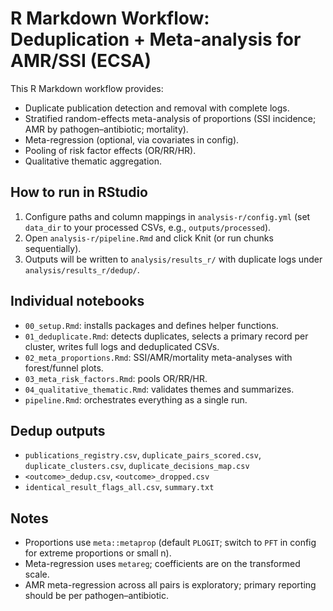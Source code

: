 # R Markdown Workflow: Deduplication + Meta-analysis for AMR/SSI (ECSA)

This R Markdown workflow provides:

- Duplicate publication detection and removal with complete logs.
- Stratified random-effects meta-analysis of proportions (SSI incidence; AMR by pathogen–antibiotic; mortality).
- Meta-regression (optional, via covariates in config).
- Pooling of risk factor effects (OR/RR/HR).
- Qualitative thematic aggregation.

## How to run in RStudio

1. Configure paths and column mappings in `analysis-r/config.yml` (set `data_dir` to your processed CSVs, e.g., `outputs/processed`).
2. Open `analysis-r/pipeline.Rmd` and click Knit (or run chunks sequentially).
3. Outputs will be written to `analysis/results_r/` with duplicate logs under `analysis/results_r/dedup/`.

## Individual notebooks

- `00_setup.Rmd`: installs packages and defines helper functions.
- `01_deduplicate.Rmd`: detects duplicates, selects a primary record per cluster, writes full logs and deduplicated CSVs.
- `02_meta_proportions.Rmd`: SSI/AMR/mortality meta-analyses with forest/funnel plots.
- `03_meta_risk_factors.Rmd`: pools OR/RR/HR.
- `04_qualitative_thematic.Rmd`: validates themes and summarizes.
- `pipeline.Rmd`: orchestrates everything as a single run.

## Dedup outputs

- `publications_registry.csv`, `duplicate_pairs_scored.csv`, `duplicate_clusters.csv`, `duplicate_decisions_map.csv`
- `<outcome>_dedup.csv`, `<outcome>_dropped.csv`
- `identical_result_flags_all.csv`, `summary.txt`

## Notes

- Proportions use `meta::metaprop` (default `PLOGIT`; switch to `PFT` in config for extreme proportions or small n).
- Meta-regression uses `metareg`; coefficients are on the transformed scale.
- AMR meta-regression across all pairs is exploratory; primary reporting should be per pathogen–antibiotic.
